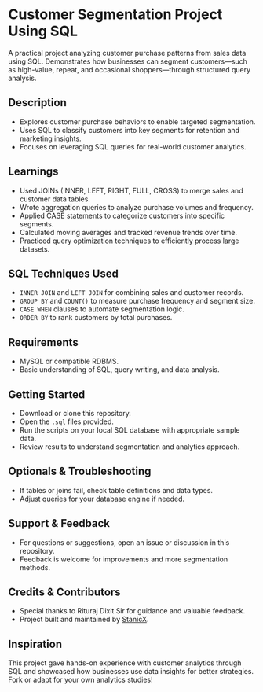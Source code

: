 # Customer Segmentation Project Using SQL

A practical project analyzing customer purchase patterns from sales data using SQL. Demonstrates how businesses can segment customers—such as high-value, repeat, and occasional shoppers—through structured query analysis.

## Description

- Explores customer purchase behaviors to enable targeted segmentation.
- Uses SQL to classify customers into key segments for retention and marketing insights.
- Focuses on leveraging SQL queries for real-world customer analytics.

## Learnings

- Used JOINs (INNER, LEFT, RIGHT, FULL, CROSS) to merge sales and customer data tables.
- Wrote aggregation queries to analyze purchase volumes and frequency.
- Applied CASE statements to categorize customers into specific segments.
- Calculated moving averages and tracked revenue trends over time.
- Practiced query optimization techniques to efficiently process large datasets.

## SQL Techniques Used

- `INNER JOIN` and `LEFT JOIN` for combining sales and customer records.
- `GROUP BY` and `COUNT()` to measure purchase frequency and segment size.
- `CASE WHEN` clauses to automate segmentation logic.
- `ORDER BY` to rank customers by total purchases.

## Requirements

- MySQL or compatible RDBMS.
- Basic understanding of SQL, query writing, and data analysis.

## Getting Started

- Download or clone this repository.
- Open the `.sql` files provided.
- Run the scripts on your local SQL database with appropriate sample data.
- Review results to understand segmentation and analytics approach.

## Optionals & Troubleshooting

- If tables or joins fail, check table definitions and data types.
- Adjust queries for your database engine if needed.

## Support & Feedback

- For questions or suggestions, open an issue or discussion in this repository.
- Feedback is welcome for improvements and more segmentation methods.

## Credits & Contributors

- Special thanks to Rituraj Dixit Sir for guidance and valuable feedback.
- Project built and maintained by [StanicX](https://github.com/StanicX).

## Inspiration

This project gave hands-on experience with customer analytics through SQL and showcased how businesses use data insights for better strategies. Fork or adapt for your own analytics studies!
